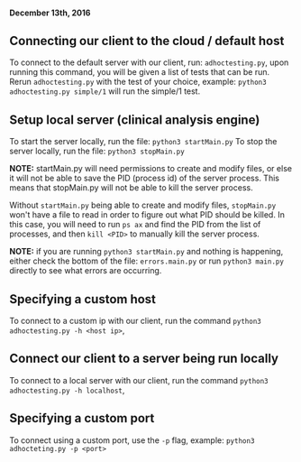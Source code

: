 #### December 13th, 2016

## Connecting our client to the cloud / default host
To connect to the default server with our client, run: `adhoctesting.py`, upon running this command, you will be given a list of tests that can be run. Rerun `adhoctesting.py` with the test of your choice, example: `python3 adhoctesting.py simple/1` will run the simple/1 test.

## Setup local server (clinical analysis engine)
To start the server locally, run the file: `python3 startMain.py`
To stop the server locally, run the file: `python3 stopMain.py`

**NOTE:** startMain.py will need permissions to create and modify files, or else it will not be able to save the PID (process id) of the server process. This means that stopMain.py will not be able to kill the server process. 

Without `startMain.py` being able to create and modify files, `stopMain.py` won't have a file to read in order to figure out what PID should be killed. In this case, you will need to run `ps ax` and find the PID from the list of processes, and then `kill <PID>` to manually kill the server process.

**NOTE:** if you are running `python3 startMain.py` and nothing is happening, either check the bottom of the file: `errors.main.py` or run `python3 main.py` directly to see what errors are occurring.

## Specifying a custom host
To connect to a custom ip with our client, run the command `python3 adhoctesting.py -h <host ip>`,

## Connect our client to a server being run locally
To connect to a local server with our client, run the command `python3 adhoctesting.py -h localhost`,

## Specifying a custom port
To connect using a custom port, use the `-p` flag, example: `python3 adhocteting.py -p <port>`
